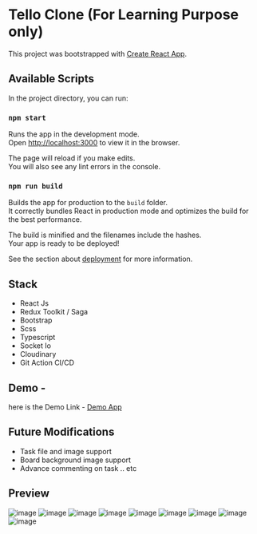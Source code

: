 # Tello Clone (For Learning Purpose only) 

This project was bootstrapped with [Create React App](https://github.com/facebook/create-react-app).

## Available Scripts

In the project directory, you can run:

### `npm start`

Runs the app in the development mode.\
Open [http://localhost:3000](http://localhost:3000) to view it in the browser.

The page will reload if you make edits.\
You will also see any lint errors in the console.

### `npm run build`

Builds the app for production to the `build` folder.\
It correctly bundles React in production mode and optimizes the build for the best performance.

The build is minified and the filenames include the hashes.\
Your app is ready to be deployed!

See the section about [deployment](https://facebook.github.io/create-react-app/docs/deployment) for more information.

## Stack

- React Js
- Redux Toolkit / Saga
- Bootstrap
- Scss
- Typescript
- Socket Io
- Cloudinary
- Git Action CI/CD

## Demo -

here is the Demo Link - [Demo App](https://trello-clone-76971.web.app/)

## Future Modifications 

- Task file and image support
- Board background image support
- Advance commenting on task
.. etc

## Preview
![image](https://user-images.githubusercontent.com/46165735/185036506-1db7d6ab-b58f-4354-aff4-85e459a77b71.png)
![image](https://user-images.githubusercontent.com/46165735/185036554-900cb389-37af-4d93-b523-91146d173730.png)
![image](https://user-images.githubusercontent.com/46165735/185036577-345e9077-399b-4f04-9677-08116e73d4a5.png)
![image](https://user-images.githubusercontent.com/46165735/185036622-ef7d76ef-fdb8-41db-aa67-d51e751a889a.png)
![image](https://user-images.githubusercontent.com/46165735/185036670-f65a2f43-62a2-495a-80fc-482a8d783b21.png)
![image](https://user-images.githubusercontent.com/46165735/185036748-2ae2505b-b02a-4fbe-bcd1-fa1f721d1c16.png)
![image](https://user-images.githubusercontent.com/46165735/185036790-2535de6a-e311-47f4-81c2-f60433cba073.png)
![image](https://user-images.githubusercontent.com/46165735/185036885-6acd0fb2-55a2-4c08-a3d7-ed9bd7238896.png)
![image](https://user-images.githubusercontent.com/46165735/185036926-b36f3122-d930-48f7-bb19-a333bc4e0472.png)
